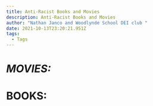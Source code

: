 ```yaml
---
title: Anti-Racist Books and Movies
description: Anti-Racist Books and Movies
author: "Nathan Janco and Woodlynde School DEI club "
date: 2021-10-13T23:20:21.951Z
tags:
  - Tags
---
```

# ***MOVIES:***







# BOOKS: